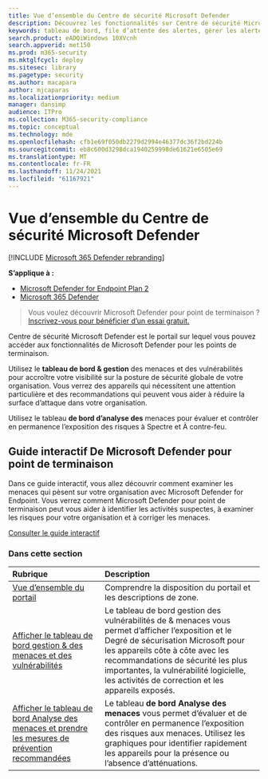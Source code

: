 ```yaml
---
title: Vue d’ensemble du Centre de sécurité Microsoft Defender
description: Découvrez les fonctionnalités sur Centre de sécurité Microsoft Defender, notamment le fonctionnement des alertes et des suggestions sur la façon d’examiner les violations et attaques possibles.
keywords: tableau de bord, file d’attente des alertes, gérer les alertes, examen, examiner les alertes, examiner les appareils, soumettre des fichiers, analyse approfondie, élevé, moyen, faible, gravité, ioc, ioa
search.product: eADQiWindows 10XVcnh
search.appverid: met150
ms.prod: m365-security
ms.mktglfcycl: deploy
ms.sitesec: library
ms.pagetype: security
ms.author: macapara
author: mjcaparas
ms.localizationpriority: medium
manager: dansimp
audience: ITPro
ms.collection: M365-security-compliance
ms.topic: conceptual
ms.technology: mde
ms.openlocfilehash: cfb1e69f050db2279d2994e46377dc36f2bd224b
ms.sourcegitcommit: eb8c600d3298dca1940259998de61621e6505e69
ms.translationtype: MT
ms.contentlocale: fr-FR
ms.lasthandoff: 11/24/2021
ms.locfileid: "61167921"
---
```

# <a name="overview-of-microsoft-defender-security-center"></a>Vue d’ensemble du Centre de sécurité Microsoft Defender

[!INCLUDE [Microsoft 365 Defender rebranding](../../includes/microsoft-defender.md)]


**S’applique à :**
- [Microsoft Defender for Endpoint Plan 2](https://go.microsoft.com/fwlink/?linkid=2154037)
- [Microsoft 365 Defender](https://go.microsoft.com/fwlink/?linkid=2118804)


> Vous voulez découvrir Microsoft Defender pour point de terminaison ? [Inscrivez-vous pour bénéficier d’un essai gratuit.](https://signup.microsoft.com/create-account/signup?products=7f379fee-c4f9-4278-b0a1-e4c8c2fcdf7e&ru=https://aka.ms/MDEp2OpenTrial?ocid=docs-wdatp-usewdatp-abovefoldlink)

Centre de sécurité Microsoft Defender est le portail sur lequel vous pouvez accéder aux fonctionnalités de Microsoft Defender pour les points de terminaison.

Utilisez le **tableau de bord & gestion** des menaces et des vulnérabilités pour accroître votre visibilité sur la posture de sécurité globale de votre organisation. Vous verrez des appareils qui nécessitent une attention particulière et des recommandations qui peuvent vous aider à réduire la surface d’attaque dans votre organisation.

Utilisez le tableau **de bord d’analyse des** menaces pour évaluer et contrôler en permanence l’exposition des risques à Spectre et À contre-feu.

## <a name="microsoft-defender-for-endpoint-interactive-guide"></a>Guide interactif De Microsoft Defender pour point de terminaison
Dans ce guide interactif, vous allez découvrir comment examiner les menaces qui pèsent sur votre organisation avec Microsoft Defender for Endpoint. Vous verrez comment Microsoft Defender pour point de terminaison peut vous aider à identifier les activités suspectes, à examiner les risques pour votre organisation et à corriger les menaces.

[Consulter le guide interactif](https://aka.ms/MSDE-IG)

### <a name="in-this-section"></a>Dans cette section

Rubrique | Description
:---|:---
[Vue d’ensemble du portail](portal-overview.md) | Comprendre la disposition du portail et les descriptions de zone.
[Afficher le tableau de bord gestion & des menaces et des vulnérabilités](tvm-dashboard-insights.md) | Le  tableau de bord gestion des vulnérabilités de & menaces vous permet d’afficher l’exposition et le Degré de sécurisation Microsoft pour les appareils côte à côte avec les recommandations de sécurité les plus importantes, la vulnérabilité logicielle, les activités de correction et les appareils exposés.
[Afficher le tableau de bord Analyse des menaces et prendre les mesures de prévention recommandées](threat-analytics.md) | Le tableau **de bord Analyse des menaces** vous permet d’évaluer et de contrôler en permanence l’exposition des risques aux menaces. Utilisez les graphiques pour identifier rapidement les appareils pour la présence ou l’absence d’atténuations.
